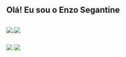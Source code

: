 ## Olá! Eu sou o Enzo Segantine

##

<div>
  <a href="https://github.com/esegantine">
  <img align="center" src="https://github-readme-stats.vercel.app/api?username=esegantine&show_icons=true&theme=dracula"/>
  <img align="center" src="https://github-readme-stats.vercel.app/api/top-langs/?username=esegantine&layout=pie&theme=dracula"/>
</div>

##


<div>
  <a href="https://www.instagram.com/esegantinee/" target="_blank"><img src="https://img.shields.io/badge/Instagram-%23E4405F.svg?style=for-the-badge&logo=Instagram&logoColor=white" target="_blank"></a>
  <a href="https://www.linkedin.com/in/enzo-segantine/" target="_blank"><img src="https://img.shields.io/badge/linkedin-%230077B5.svg?style=for-the-badge&logo=linkedin&logoColor=white" target="_blank"></a>  
</div>
